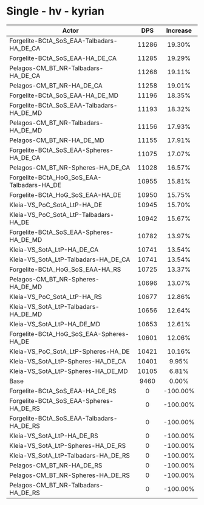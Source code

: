 # Single - hv - kyrian
| Actor | DPS | Increase |
|---|:---:|:---:|
|Forgelite-BCtA_SoS_EAA-Talbadars-HA_DE_CA|11286|19.30%|
|Forgelite-BCtA_SoS_EAA-HA_DE_CA|11285|19.29%|
|Pelagos-CM_BT_NR-Talbadars-HA_DE_CA|11268|19.11%|
|Pelagos-CM_BT_NR-HA_DE_CA|11258|19.01%|
|Forgelite-BCtA_SoS_EAA-HA_DE_MD|11196|18.35%|
|Forgelite-BCtA_SoS_EAA-Talbadars-HA_DE_MD|11193|18.32%|
|Pelagos-CM_BT_NR-Talbadars-HA_DE_MD|11156|17.93%|
|Pelagos-CM_BT_NR-HA_DE_MD|11155|17.91%|
|Forgelite-BCtA_SoS_EAA-Spheres-HA_DE_CA|11075|17.07%|
|Pelagos-CM_BT_NR-Spheres-HA_DE_CA|11028|16.57%|
|Forgelite-BCtA_HoG_SoS_EAA-Talbadars-HA_DE|10955|15.81%|
|Forgelite-BCtA_HoG_SoS_EAA-HA_DE|10950|15.75%|
|Kleia-VS_PoC_SotA_LtP-HA_DE|10945|15.70%|
|Kleia-VS_PoC_SotA_LtP-Talbadars-HA_DE|10942|15.67%|
|Forgelite-BCtA_SoS_EAA-Spheres-HA_DE_MD|10782|13.97%|
|Kleia-VS_SotA_LtP-HA_DE_CA|10741|13.54%|
|Kleia-VS_SotA_LtP-Talbadars-HA_DE_CA|10741|13.54%|
|Forgelite-BCtA_HoG_SoS_EAA-HA_RS|10725|13.37%|
|Pelagos-CM_BT_NR-Spheres-HA_DE_MD|10696|13.07%|
|Kleia-VS_PoC_SotA_LtP-HA_RS|10677|12.86%|
|Kleia-VS_SotA_LtP-Talbadars-HA_DE_MD|10656|12.64%|
|Kleia-VS_SotA_LtP-HA_DE_MD|10653|12.61%|
|Forgelite-BCtA_HoG_SoS_EAA-Spheres-HA_DE|10601|12.06%|
|Kleia-VS_PoC_SotA_LtP-Spheres-HA_DE|10421|10.16%|
|Kleia-VS_SotA_LtP-Spheres-HA_DE_CA|10401|9.95%|
|Kleia-VS_SotA_LtP-Spheres-HA_DE_MD|10105|6.81%|
|Base|9460|0.00%|
|Forgelite-BCtA_SoS_EAA-HA_DE_RS|0|-100.00%|
|Forgelite-BCtA_SoS_EAA-Spheres-HA_DE_RS|0|-100.00%|
|Forgelite-BCtA_SoS_EAA-Talbadars-HA_DE_RS|0|-100.00%|
|Kleia-VS_SotA_LtP-HA_DE_RS|0|-100.00%|
|Kleia-VS_SotA_LtP-Spheres-HA_DE_RS|0|-100.00%|
|Kleia-VS_SotA_LtP-Talbadars-HA_DE_RS|0|-100.00%|
|Pelagos-CM_BT_NR-HA_DE_RS|0|-100.00%|
|Pelagos-CM_BT_NR-Spheres-HA_DE_RS|0|-100.00%|
|Pelagos-CM_BT_NR-Talbadars-HA_DE_RS|0|-100.00%|

